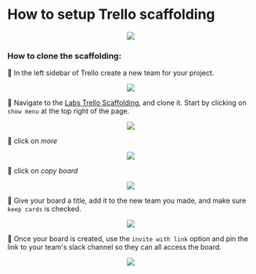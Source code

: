 # How to setup Trello scaffolding

<div align="center"><img src='https://tk-assets.lambdaschool.com/7906656f-5e2e-4fe4-8cb7-9d55ba0eaafe_Trello_scaffolding.png'></div>

### How to clone the scaffolding:

📌 In the left sidebar of Trello create a new team for your project.

<div align="center"><img src='https://tk-assets.lambdaschool.com/48a005a3-224c-4b06-890f-ca02785d4a1a_create_a_team.png'></div>

📌 Navigate to the [Labs Trello Scaffolding](https://trello.com/b/R2AF3FY0/build-week-scaffolding), and clone it. Start by clicking on `show menu` at the top right of the page.

<div align="center"><img src='https://tk-assets.lambdaschool.com/34af7f0e-8dd1-4e85-9a45-d94ef384a66f_show_menu.png'></div>

📌 click on _more_

<div align="center"><img src='https://tk-assets.lambdaschool.com/f7230570-930b-48a4-aa07-3eeb5a2e1371_more.png'></div>

📌 click on _copy board_

<div align="center"><img src='https://tk-assets.lambdaschool.com/5993375d-6af6-40bb-ba7f-07d73b508bbc_copy_board.png'></div>

📌 Give your board a title, add it to the new team you made, and make sure `keep cards` is checked.

<div align="center"><img src='https://tk-assets.lambdaschool.com/bb2702a9-476c-4564-a59b-7a5508209d66_name_board.png'></div>

📌 Once your board is created, use the `invite with link` option and pin the link to your team's slack channel so they can all access the board.

<div align="center"><img src='https://tk-assets.lambdaschool.com/9069b6cf-c3b9-4ec0-a273-990c78894b90_invite_link.png'></div>
